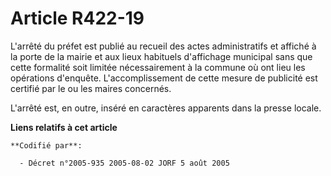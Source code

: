 # Article R422-19

L'arrêté du préfet est publié au recueil des actes administratifs et affiché à la porte de la mairie et aux lieux habituels
d'affichage municipal sans que cette formalité soit limitée nécessairement à la commune où ont lieu les opérations d'enquête.
L'accomplissement de cette mesure de publicité est certifié par le ou les maires concernés.

L'arrêté est, en outre, inséré en caractères apparents dans la presse locale.

**Liens relatifs à cet article**

	**Codifié par**:

	  - Décret n°2005-935 2005-08-02 JORF 5 août 2005
